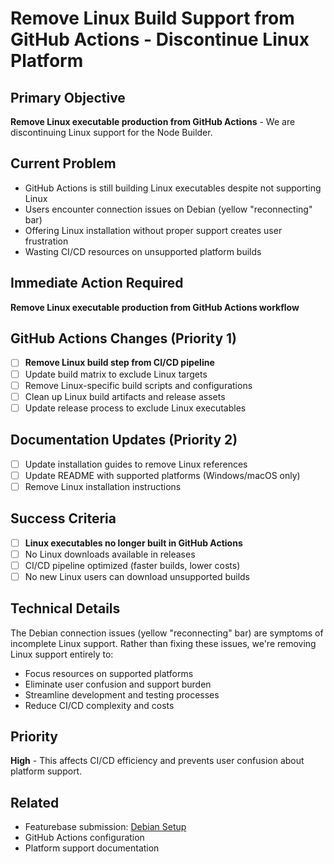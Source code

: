 # Remove Linux Build Support from GitHub Actions - Discontinue Linux Platform

## Primary Objective

**Remove Linux executable production from GitHub Actions** - We are discontinuing Linux support for the Node Builder.

## Current Problem

- GitHub Actions is still building Linux executables despite not supporting Linux
- Users encounter connection issues on Debian (yellow "reconnecting" bar)
- Offering Linux installation without proper support creates user frustration
- Wasting CI/CD resources on unsupported platform builds

## Immediate Action Required

**Remove Linux executable production from GitHub Actions workflow**

## GitHub Actions Changes (Priority 1)

- [ ] **Remove Linux build step from CI/CD pipeline**
- [ ] Update build matrix to exclude Linux targets
- [ ] Remove Linux-specific build scripts and configurations
- [ ] Clean up Linux build artifacts and release assets
- [ ] Update release process to exclude Linux executables

## Documentation Updates (Priority 2)

- [ ] Update installation guides to remove Linux references
- [ ] Update README with supported platforms (Windows/macOS only)
- [ ] Remove Linux installation instructions

## Success Criteria

- [ ] **Linux executables no longer built in GitHub Actions**
- [ ] No Linux downloads available in releases
- [ ] CI/CD pipeline optimized (faster builds, lower costs)
- [ ] No new Linux users can download unsupported builds

## Technical Details

The Debian connection issues (yellow "reconnecting" bar) are symptoms of incomplete Linux support. Rather than fixing these issues, we're removing Linux support entirely to:

- Focus resources on supported platforms
- Eliminate user confusion and support burden
- Streamline development and testing processes
- Reduce CI/CD complexity and costs

## Priority

**High** - This affects CI/CD efficiency and prevents user confusion about platform support.

## Related

- Featurebase submission: [Debian Setup](https://neuron.featurebase.app/p/debian-setup)
- GitHub Actions configuration
- Platform support documentation
